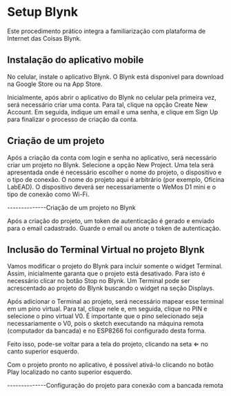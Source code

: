 # Setup Blynk

Este procedimento prático integra a familiarização com plataforma de Internet das Coisas Blynk.

## Instalação do aplicativo mobile

No celular, instale o aplicativo Blynk. O Blynk está disponível para download na Google Store ou na App Store.

Inicialmente, após abrir o aplicativo do Blynk no celular pela primeira vez, será necessário criar uma conta. Para tal, clique na opção Create New Account. Em seguida, indique um email e uma senha, e clique em Sign Up para finalizar o processo de criação da conta.

## Criação de um projeto

Após a criação da conta com login e senha no aplicativo, será necessário criar um projeto no Blynk. Selecione a opção New Project. Uma tela será apresentada onde é necessário escolher o nome do projeto, o dispositivo e o tipo de conexão. O nome do projeto aqui é arbitrário (por exemplo, Oficina LabEAD). O dispositivo deverá ser necessariamente o WeMos D1 mini e o tipo de conexão como Wi-Fi. 
 
--------------Criação de um projeto no Blynk

Após a criação do projeto, um token de autenticação é gerado e enviado para o email cadastrado. Guarde o email ou anote o token de autenticação.

## Inclusão do Terminal Virtual no projeto Blynk

Vamos modificar o projeto do Blynk para incluir somente o widget Terminal. Assim, inicialmente garanta que o projeto está desativado. Para isto é necessário clicar no botão Stop no Blynk. 
Um Terminal pode ser acrescentado ao projeto do Blynk buscando o widget na seção Displays.

Após adicionar o Terminal ao projeto, será necessário mapear esse terminal em um pino virtual. Para tal, clique nele e, em seguida, clique no PIN e selecione o pino virtual V0. É importante que o pino selecionado seja necessariamente o V0, pois o sketch executando na máquina remota (computador da bancada) e no ESP8266 foi configurado desta forma.

Feito isso, pode-se voltar para a tela do projeto, clicando na seta ⇐ no canto superior esquerdo.

Com o projeto pronto no aplicativo, é possível ativá-lo clicando no botão Play localizado no canto superior esquerdo.
 
--------------Configuração do projeto para conexão com a bancada remota
